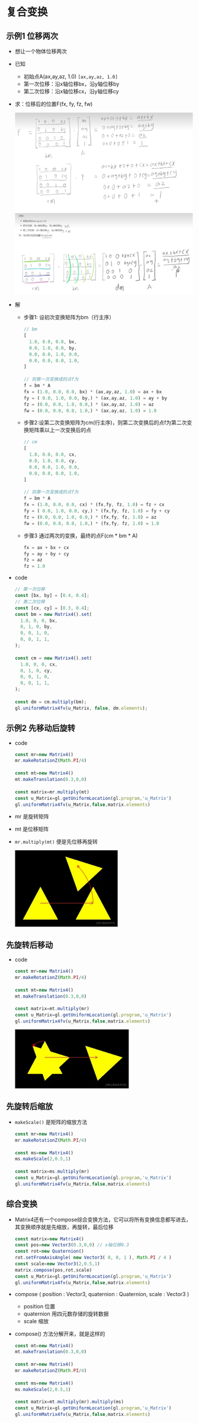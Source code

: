 # 复合变换

## 示例1 位移两次

+ 想让一个物体位移两次

+ 已知

  + 初始点A(ax,ay,az, 1.0) `[ax,ay,az, 1.0]`
  + 第一次位移：沿x轴位移bx，沿y轴位移by
  + 第二次位移：沿x轴位移cx，沿y轴位移cy

+ 求：位移后的位置F(fx, fy, fz, fw)

  ![alt text](images/位移两次.png)
  ![alt text](images/位移两次矩阵计算.png)

+ 解

  + 步骤1: 设初次变换矩阵为bm（行主序）

    ```js
    // bm
    [
      1.0, 0.0, 0.0, bx,
      0.0, 1.0, 0.0, by,
      0.0, 0.0, 1.0, 0.0,
      0.0, 0.0, 0.0, 1.0,
    ]

    // 则第一次变换成的点f为
    f = bm * A
    fx = (1.0, 0.0, 0.0, bx) * (ax,ay,az, 1.0) = ax + bx
    fy = ( 0.0, 1.0, 0.0, by,) * (ax,ay,az, 1.0) = ay + by
    fz = (0.0, 0.0, 1.0, 0.0,) * (ax,ay,az, 1.0) = az
    fw = (0.0, 0.0, 0.0, 1.0,) * (ax,ay,az, 1.0) = 1.0
    ```

  + 步骤2:设第二次变换矩阵为cm(行主序)，则第二次变换后的点f为第二次变换矩阵乘以上一次变换后的点

    ```js
    // cm
    [
      1.0, 0.0, 0.0, cx,
      0.0, 1.0, 0.0, cy,
      0.0, 0.0, 1.0, 0.0,
      0.0, 0.0, 0.0, 1.0,
    ]

    // 则第一次变换成的点f为
    f = bm * A
    fx = (1.0, 0.0, 0.0, cx) * (fx,fy, fz, 1.0) = fz + cx
    fy = ( 0.0, 1.0, 0.0, cy,) * (fx,fy, fz, 1.0) = fy + cy
    fz = (0.0, 0.0, 1.0, 0.0,) * (fx,fy, fz, 1.0) = az
    fw = (0.0, 0.0, 0.0, 1.0,) * (fx,fy, fz, 1.0) = 1.0
    ```

  + 步骤3 通过两次的变换，最终的点F(cm * bm * A)

    ```js
    fx = ax + bx + cx
    fy = ay + by + cy
    fz = az
    fz = 1.0
    ```

+ code

  ```js
  // 第一次位移
  const [bx, by] = [0.4, 0.4];
  // 第二次位移
  const [cx, cy] = [0.3, 0.4];
  const bm = new Matrix4().set(
    1.0, 0, 0, bx,
    0, 1, 0, by,
    0, 0, 1, 0,
    0, 0, 1, 1,
  );

  const cm = new Matrix4().set(
    1.0, 0, 0, cx,
    0, 1, 0, cy,
    0, 0, 1, 0,
    0, 0, 1, 1,
  );

  const dm = cm.multiply(bm);
  gl.uniformMatrix4fv(u_Matrix, false, dm.elements);
  ```

## 示例2 先移动后旋转

+ code

  ```js
  const mr=new Matrix4()
  mr.makeRotationZ(Math.PI/4)

  const mt=new Matrix4()
  mt.makeTranslation(0.3,0,0)

  const matrix=mr.multiply(mt)
  const u_Matrix=gl.getUniformLocation(gl.program,'u_Matrix')
  gl.uniformMatrix4fv(u_Matrix,false,matrix.elements)
  ```

+ mr 是旋转矩阵

+ mt 是位移矩阵

+ `mr.multiply(mt)` 便是先位移再旋转

  ![alt text](images/先位移再旋转.png)

## 先旋转后移动

+ code

  ```js
  const mr=new Matrix4()
  mr.makeRotationZ(Math.PI/4)

  const mt=new Matrix4()
  mt.makeTranslation(0.3,0,0)

  const matrix=mt.multiply(mr)
  const u_Matrix=gl.getUniformLocation(gl.program,'u_Matrix')
  gl.uniformMatrix4fv(u_Matrix,false,matrix.elements)
  ```

  ![alt text](images/先旋转后移动.png)

## 先旋转后缩放

+ `makeScale()` 是矩阵的缩放方法

  ```js
  const mr=new Matrix4()
  mr.makeRotationZ(Math.PI/4)

  const ms=new Matrix4()
  ms.makeScale(2,0.5,1)

  const matrix=ms.multiply(mr)
  const u_Matrix=gl.getUniformLocation(gl.program,'u_Matrix')
  gl.uniformMatrix4fv(u_Matrix,false,matrix.elements)
  ```

## 综合变换

+ Matrix4还有一个compose综合变换方法，它可以将所有变换信息都写进去，其变换顺序就是先缩放，再旋转，最后位移

  ```js
  const matrix=new Matrix4()
  const pos=new Vector3(0.3,0,0) // x轴位移0.3
  const rot=new Quaternion()
  rot.setFromAxisAngle( new Vector3( 0, 0, 1 ), Math.PI / 4 )
  const scale=new Vector3(2,0.5,1)
  matrix.compose(pos,rot,scale)
  const u_Matrix=gl.getUniformLocation(gl.program,'u_Matrix')
  gl.uniformMatrix4fv(u_Matrix,false,matrix.elements)
  ```

+ compose ( position : Vector3, quaternion : Quaternion, scale : Vector3 )

  + position 位置
  + quaternion 用四元数存储的旋转数据
  + scale 缩放

+ compose() 方法分解开来，就是这样的

  ```js
  const mt=new Matrix4()
  mt.makeTranslation(0.3,0,0)

  const mr=new Matrix4()
  mr.makeRotationZ(Math.PI/4)

  const ms=new Matrix4()
  ms.makeScale(2,0.5,1)

  const matrix=mt.multiply(mr).multiply(ms)
  const u_Matrix=gl.getUniformLocation(gl.program,'u_Matrix')
  gl.uniformMatrix4fv(u_Matrix,false,matrix.elements)
  ```
